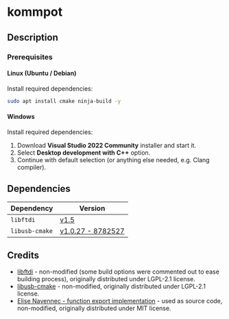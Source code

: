 # kommpot

## Description

### Prerequisites

#### Linux (Ubuntu / Debian)

Install required dependencies:

```bash
sudo apt install cmake ninja-build -y
```

#### Windows

Install required dependencies:

1. Download **Visual Studio 2022 Community** installer and start it.
2. Select **Desktop development with C++** option.
3. Continue with default selection (or anything else needed, e.g. Clang compiler).

## Dependencies

| Dependency | Version |
| --- | --- |
| `libftdi` | [v1.5](https://www.intra2net.com/en/developer/libftdi/download/libftdi1-1.5.tar.bz2) |
| `libusb-cmake` | [v1.0.27 - 8782527](https://github.com/libusb/libusb-cmake/commit/8782527de86be37e9dd5588e35832d01b411e09a) |

## Credits

* [libftdi](https://www.intra2net.com/en/developer/libftdi/index.php) - non-modified (some build options were commented out to ease building process), originally distributed under LGPL-2.1 license.
* [libusb-cmake](https://github.com/libusb/libusb-cmake) - non-modified, originally distributed under LGPL-2.1 license.
* [Elise Navennec - function export implementation](https://atomheartother.github.io/c++/2018/07/12/CPPDynLib.html) - used as source code, non-modified, originally distributed under MIT license.
